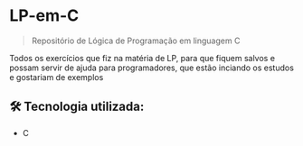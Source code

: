 # LP-em-C

> Repositório de Lógica de Programação em linguagem C

Todos os exercícios que fiz na matéria de LP, para que fiquem salvos e possam servir de ajuda para programadores, que estão inciando os estudos e gostariam de exemplos

## 🛠️ Tecnologia utilizada:
- C

